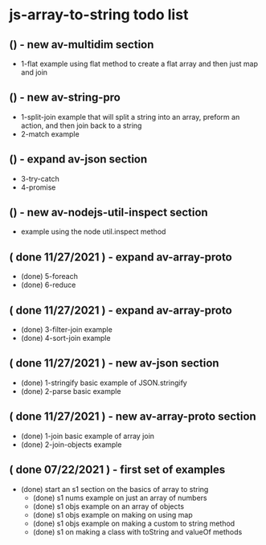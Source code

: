 # js-array-to-string todo list

## () - new av-multidim section
* 1-flat example using flat method to create a flat array and then just map and join

## () -  new av-string-pro
* 1-split-join example that will split a string into an array, preform an action, and then join back to a string
* 2-match example

## () - expand av-json section
* 3-try-catch
* 4-promise

## () - new av-nodejs-util-inspect section
* example using the node util.inspect method

## ( done 11/27/2021 ) - expand av-array-proto
* (done) 5-foreach
* (done) 6-reduce

## ( done 11/27/2021 ) - expand av-array-proto
* (done) 3-filter-join example
* (done) 4-sort-join example

## ( done 11/27/2021 ) - new av-json section
* (done) 1-stringify basic example of JSON.stringify
* (done) 2-parse basic example

## ( done 11/27/2021 ) - new av-array-proto section
* (done) 1-join basic example of array join
* (done) 2-join-objects example

## ( done 07/22/2021 ) - first set of examples
* (done) start an s1 section on the basics of array to string
  * (done) s1 nums example on just an array of numbers
  * (done) s1 objs example on an array of objects
  * (done) s1 objs example on making on using map
  * (done) s1 objs example on making a custom to string method
  * (done) s1 on making a class with toString and valueOf methods